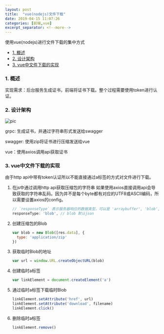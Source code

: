 ```yaml
---
layout: post
title:  "vue(nodejs)文件下载"
date: 2019-04-15 11:07:26
categories: [前端,vue]
excerpt_separator: <!--more-->
---
```

使用vue(nodejs)进行文件下载的集中方式
<!--more-->

<!-- @import "[TOC]" {cmd="toc" depthFrom=1 depthTo=6 orderedList=false} -->

<!-- code_chunk_output -->

* [1. 概述](#1-概述)
* [2. 设计架构](#2-设计架构)
* [3. vue中文件下载的实现](#3-vue中文件下载的实现)

<!-- /code_chunk_output -->

### 1. 概述

实现需求：后台服务生成证书，前端将证书下载。整个过程需要使用token进行认证。

### 2. 设计架构

![pic](/images/2019-04-16_09-49-37.png)

grpc: 生成证书，并通过字符串形式发送给swagger

swagger: 使用zip将证书进行压缩发送给vue

vue：使用axios调用api获取证书

### 3. vue中文件下载的实现

由于http api中带有token认证所以不能直接通过a标签的方式对文件进行下载。

1. 在js中通过调用http api获取压缩包的字符串
    如果使用axios直接调用api会导致获取的字符串乱码。因为并不是每个byte都有对应的UTF8或ASCII编码，所以需要设置axios的config。

    ```js
    // `responseType` 表示服务器响应的数据类型，可以是 'arraybuffer', 'blob', 'document', 'json', 'text', 'stream'
    responseType: 'blob', // blob 默认json
    ```

2. 创建压缩包的Blob

    ```js
    var blob = new Blob([res.data], {
      type: 'application/zip'
    })
    ```

3. 获取临时Blob的地址

    ```js
    var url = window.URL.createObjectURL(blob)
    ```

4. 创建临时a标签

    ```js
    var linkElement = document.createElement('a')
    ```

5. 通过临时a标签下载临时Blob

    ```js
    linkElement.setAttribute('href', url)
    linkElement.setAttribute('download', filename)
    linkElement.click()
    ```

6. 删除临时a标签

    ```js
    linkElement.remove()
    ```
